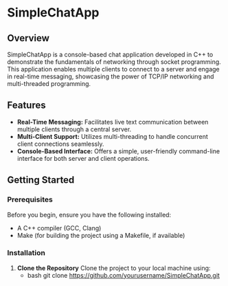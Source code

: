 # SimpleChatApp

## Overview
SimpleChatApp is a console-based chat application developed in C++ to demonstrate the fundamentals of networking through socket programming. This application enables multiple clients to connect to a server and engage in real-time messaging, showcasing the power of TCP/IP networking and multi-threaded programming.

## Features
- **Real-Time Messaging:** Facilitates live text communication between multiple clients through a central server.
- **Multi-Client Support:** Utilizes multi-threading to handle concurrent client connections seamlessly.
- **Console-Based Interface:** Offers a simple, user-friendly command-line interface for both server and client operations.

## Getting Started

### Prerequisites
Before you begin, ensure you have the following installed:
- A C++ compiler (GCC, Clang)
- Make (for building the project using a Makefile, if available)

### Installation
1. **Clone the Repository**
   Clone the project to your local machine using:
   - bash git clone https://github.com/yourusername/SimpleChatApp.git
